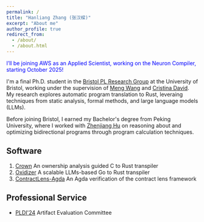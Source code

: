 ```yaml
---
permalink: /
title: "Hanliang Zhang (张汉樑)"
excerpt: "About me"
author_profile: true
redirect_from: 
  - /about/
  - /about.html
---
```


<span style="color:blue">I’ll be joining AWS as an Applied Scientist, working on the Neuron Compiler, starting October 2025!</span>

I'm a final Ph.D. student in the [Bristol PL Research Group](https://plrg-bristol.github.io/) at the University of Bristol, working under the supervision of [Meng Wang](https://mengwangoxf.github.io/) and [Cristina David](https://cristina-david.github.io/). My research explores automatic program translation to Rust, leveraing techniques from static analysis, formal methods, and large language models (LLMs).

Before joining Bristol, I earned my Bachelor's degree from Peking University, where I worked with [Zhenjiang Hu](https://zhenjiang888.github.io/) on reasoning about and optimizing bidirectional programs through program calculation techniques.


## Software
1. [Crown](https://github.com/KomaEc/crown) An ownership analysis guided C to Rust transpiler
2. [Oxidizer](https://zenodo.org/records/15242640) A scalable LLMs-based Go to Rust transpiler
3. [ContractLens-Agda](https://github.com/KomaEc/ContractLens-artifact) An Agda verification of the contract lens framework


## Professional Service
* [PLDI'24](https://pldi24.sigplan.org/) Artifact Evaluation Committee